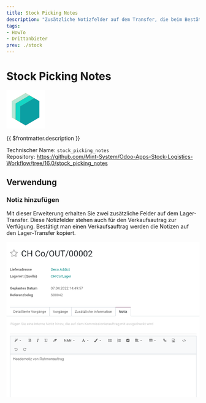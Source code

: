 ```yaml
---
title: Stock Picking Notes
description: "Zusätzliche Notizfelder auf dem Transfer, die beim Bestätigen eines Verkaufsauftrags kopiert werden."
tags:
- HowTo
- Drittanbieter
prev: ./stock
---
```

# Stock Picking Notes
![icon_oms_box](attachments/icons_odoo_mint_system.png)

{{ $frontmatter.description }}

Technischer Name: `stock_picking_notes`\
Repository: <https://github.com/Mint-System/Odoo-Apps-Stock-Logistics-Workflow/tree/16.0/stock_picking_notes>

## Verwendung

### Notiz hinzufügen

Mit dieser Erweiterung erhalten Sie zwei zusätzliche Felder auf dem Lager-Transfer. Diese Notizfelder stehen auch für den Verkaufsautrag zur Verfügung. Bestätigt man einen Verkaufsauftrag werden die Notizen auf den Lager-Transfer kopiert. 

![](attachments/Stock%20Picking%20Notes.png)